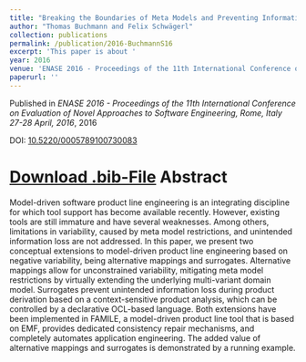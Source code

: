 ```yaml
---
title: "Breaking the Boundaries of Meta Models and Preventing Information Loss in Model-Driven Software Product Lines"
author: "Thomas Buchmann and Felix Schwägerl"
collection: publications
permalink: /publication/2016-BuchmannS16
excerpt: 'This paper is about '
year: 2016
venue: 'ENASE 2016 - Proceedings of the 11th International Conference on Evaluation of Novel Approaches to Software Engineering, Rome, Italy 27-28 April, 2016'
paperurl: ''
---
```


Published in *ENASE 2016 - Proceedings of the 11th International Conference on Evaluation of Novel Approaches to Software Engineering, Rome, Italy 27-28 April, 2016*, 2016

DOI: [10.5220/0005789100730083](https://doi.org/10.5220/0005789100730083)

[Download .bib-File](http://tbuchmann.github.io/files/BuchmannS16.bib)
Abstract
=====

Model-driven software product line engineering is an integrating discipline for which tool support has become available recently. However, existing tools are still immature and have several weaknesses. Among others, limitations in variability, caused by meta model restrictions, and unintended information loss are not addressed. In this paper, we present two conceptual extensions to model-driven product line engineering based on negative variability, being alternative mappings and surrogates. Alternative mappings allow for unconstrained variability, mitigating meta model restrictions by virtually extending the underlying multi-variant domain model. Surrogates prevent unintended information loss during product derivation based on a context-sensitive product analysis, which can be controlled by a declarative OCL-based language. Both extensions have been implemented in FAMILE, a model-driven product line tool that is based on EMF, provides dedicated consistency repair mechanisms, and completely automates application engineering. The added value of alternative mappings and surrogates is demonstrated by a running example.